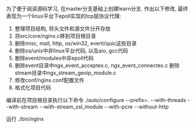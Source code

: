 为了便于阅读源码学习, 在master分支基础上创建learn分支. 
作出以下修改, 最终表现为一个linux平台下epoll实现的tcp层协议代理:
1) 整理项目结构, 将头文件和源文件分开存放
2) 将src/core/nginx.c移到项目根目录
3) 删除misc, mail, http, os/win32, event/quic这些目录
4) 删除os/unix中非linux平台代码, 以及aio, gcc代码
5) 删除event/modules中非epoll代码
6) 删除event目录中ngx_event_acceptex.c, ngx_event_connectex.c
   删除stream目录中ngx_stream_geoip_module.c
7) 修改conf/nginx.conf配置文件
8) 格式化项目代码


编译前在项目根目录执行以下命令
./auto/configure --prefix=. --with-threads --with-stream --with-stream_ssl_module --with-pcre --without-http

运行
./bin/nginx
